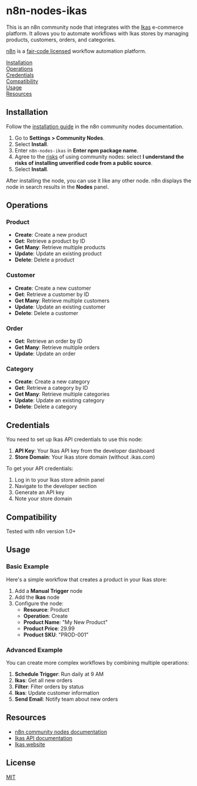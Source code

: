 # n8n-nodes-ikas

This is an n8n community node that integrates with the [Ikas](https://ikas.com) e-commerce platform. It allows you to automate workflows with Ikas stores by managing products, customers, orders, and categories.

[n8n](https://n8n.io/) is a [fair-code licensed](https://docs.n8n.io/reference/license/) workflow automation platform.

[Installation](#installation)  
[Operations](#operations)  
[Credentials](#credentials)  
[Compatibility](#compatibility)  
[Usage](#usage)  
[Resources](#resources)

## Installation

Follow the [installation guide](https://docs.n8n.io/integrations/community-nodes/installation/) in the n8n community nodes documentation.

1. Go to **Settings > Community Nodes**.
2. Select **Install**.
3. Enter `n8n-nodes-ikas` in **Enter npm package name**.
4. Agree to the [risks](https://docs.n8n.io/integrations/community-nodes/risks/) of using community nodes: select **I understand the risks of installing unverified code from a public source**.
5. Select **Install**.

After installing the node, you can use it like any other node. n8n displays the node in search results in the **Nodes** panel.

## Operations

### Product

- **Create**: Create a new product
- **Get**: Retrieve a product by ID
- **Get Many**: Retrieve multiple products
- **Update**: Update an existing product
- **Delete**: Delete a product

### Customer

- **Create**: Create a new customer
- **Get**: Retrieve a customer by ID
- **Get Many**: Retrieve multiple customers
- **Update**: Update an existing customer
- **Delete**: Delete a customer

### Order

- **Get**: Retrieve an order by ID
- **Get Many**: Retrieve multiple orders
- **Update**: Update an order

### Category

- **Create**: Create a new category
- **Get**: Retrieve a category by ID
- **Get Many**: Retrieve multiple categories
- **Update**: Update an existing category
- **Delete**: Delete a category

## Credentials

You need to set up Ikas API credentials to use this node:

1. **API Key**: Your Ikas API key from the developer dashboard
2. **Store Domain**: Your Ikas store domain (without .ikas.com)

To get your API credentials:

1. Log in to your Ikas store admin panel
2. Navigate to the developer section
3. Generate an API key
4. Note your store domain

## Compatibility

Tested with n8n version 1.0+

## Usage

### Basic Example

Here's a simple workflow that creates a product in your Ikas store:

1. Add a **Manual Trigger** node
2. Add the **Ikas** node
3. Configure the node:
   - **Resource**: Product
   - **Operation**: Create
   - **Product Name**: "My New Product"
   - **Product Price**: 29.99
   - **Product SKU**: "PROD-001"

### Advanced Example

You can create more complex workflows by combining multiple operations:

1. **Schedule Trigger**: Run daily at 9 AM
2. **Ikas**: Get all new orders
3. **Filter**: Filter orders by status
4. **Ikas**: Update customer information
5. **Send Email**: Notify team about new orders

## Resources

- [n8n community nodes documentation](https://docs.n8n.io/integrations/community-nodes/)
- [Ikas API documentation](https://ikas.dev/)
- [Ikas website](https://ikas.com/)

## License

[MIT](https://github.com/efekarakanli/n8n-nodes-ikas/blob/main/LICENSE.md)
